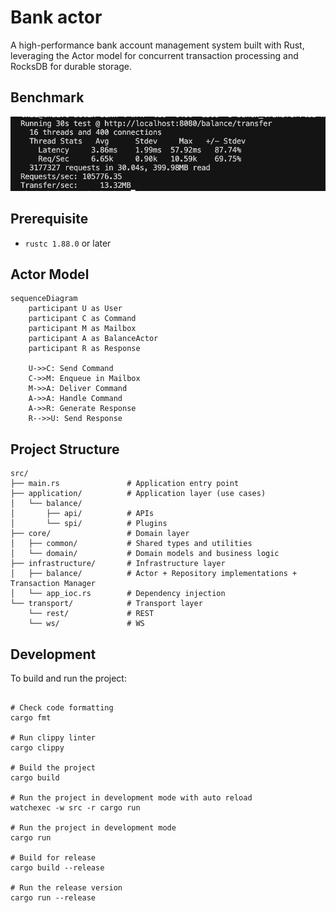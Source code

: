 # Bank actor

A high-performance bank account management system built with Rust, leveraging the Actor model for concurrent transaction processing and RocksDB for durable storage.

## Benchmark

![transfer](./docs/transfer.png)

## Prerequisite

- `rustc 1.88.0` or later

## Actor Model

```mermaid
sequenceDiagram
    participant U as User
    participant C as Command
    participant M as Mailbox
    participant A as BalanceActor
    participant R as Response

    U->>C: Send Command
    C->>M: Enqueue in Mailbox
    M->>A: Deliver Command
    A->>A: Handle Command
    A->>R: Generate Response
    R-->>U: Send Response
```

## Project Structure

```
src/
├── main.rs               # Application entry point
├── application/          # Application layer (use cases)
│   └── balance/
│       ├── api/          # APIs
│       └── spi/          # Plugins
├── core/                 # Domain layer
│   ├── common/           # Shared types and utilities
│   └── domain/           # Domain models and business logic
├── infrastructure/       # Infrastructure layer
│   ├── balance/          # Actor + Repository implementations + Transaction Manager
│   └── app_ioc.rs        # Dependency injection
└── transport/            # Transport layer
    └── rest/             # REST
    └── ws/               # WS
```

## Development

To build and run the project:

```shell

# Check code formatting
cargo fmt

# Run clippy linter
cargo clippy

# Build the project
cargo build

# Run the project in development mode with auto reload
watchexec -w src -r cargo run

# Run the project in development mode
cargo run

# Build for release
cargo build --release

# Run the release version
cargo run --release
```
